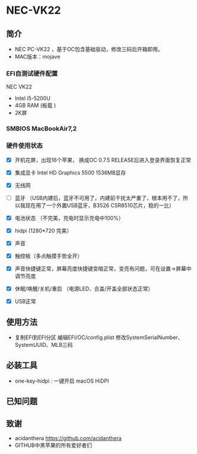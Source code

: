 # NEC-VK22

## 简介

- NEC PC-VK22 ，基于OC包含基础驱动，修改三码后开箱即用。
- MAC版本：mojave


### EFI自测试硬件配置

NEC VK22

- Intel i5-5200U
- 4GB RAM (板载 )
- 2K屏
 
### SMBIOS MacBookAir7,2

### 硬件使用状态

* [x] 开机花屏，出现16个苹果， 换成OC 0.7.5 RELEASE后进入登录界面恢复正常
* [x] 集成显卡 Intel HD Graphics 5500 1536MB显存
* [x] 无线网
* [ ] 蓝牙 （USB内建后，蓝牙不可用了，内建前干扰太严重了，根本用不了，所以我现在用了一个外置USB蓝牙，B3526 CSR8510芯片，稳的一比）
* [x] 电池状态 （不完美，充电时显示充电中100%）
* [x] hidpi (1280*720 完美）
* [x] 声音
* [x] 触控板（多点触摸手势全开）
* [x] 声音快捷键正常，屏幕亮度快捷键变暗正常，变亮有问题，可在设置->屏幕中调节亮度
* [x] 休眠/唤醒/关机/重启 （电源LED、合盖/开盖全部状态正常）
* [x] USB正常


## 使用方法

- 复制EFI到EFI分区 编辑EFI/OC/config.plist 修改SystemSerialNumber、SystemUUID、MLB三码


## 必装工具 

- one-key-hidpi : 一键开启 macOS HiDPI
 

## 已知问题

               
## 致谢

- acidanthera https://github.com/acidanthera
- GITHUB中黑苹果的所有爱好者们

